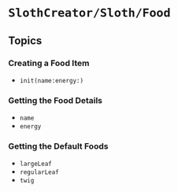 # ``SlothCreator/Sloth/Food``

## Topics

### Creating a Food Item

- ``init(name:energy:)``

### Getting the Food Details

- ``name``
- ``energy``

### Getting the Default Foods

- ``largeLeaf``
- ``regularLeaf``
- ``twig``
